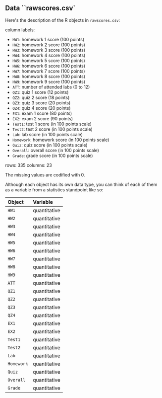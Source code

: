 ## Data ``rawscores.csv`

Here's the description of the R objects in `rawscores.csv`:

column labels:
- `HW1`: homework 1 score (100 points)
- `HW2`: homework 2 score (100 points)
- `HW3`: homework 3 score (100 points)
- `HW4`: homework 4 score (100 points)
- `HW5`: homework 5 score (100 points)
- `HW6`: homework 6 score (100 points)
- `HW7`: homework 7 score (100 points)
- `HW8`: homework 8 score (100 points)
- `HW9`: homework 9 score (100 points)
- `ATT`: number of attended labs (0 to 12)
- `QZ1`: quiz 1 score (12 points)
- `QZ2`: quiz 2 score (18 points)
- `QZ3`: quiz 3 score (20 points)
- `QZ4`: quiz 4 score (20 points)
- `EX1`: exam 1 score (80 points)
- `EX2`: exam 2 score (90 points)
- `Test1`: test 1 score (in 100 points scale)
- `Test2`: test 2 score (in 100 points scale)
- `Lab`: lab score (in 100 points scale)
- `Homework`: homework score (in 100 points scale)
- `Quiz`: quiz score (in 100 points scale)
- `Overall`: overall score (in 100 points scale)
- `Grade`: grade score (in 100 points scale)

rows: 335
columns: 23

The missing values are codified with 0.

Although each object has its own data type, you can think of each of them as a variable from a statistics standpoint like so:

| Object         | Variable     |
|:---------------|:-------------|
| `HW1`          | quantitative |
| `HW2`          | quantitative |
| `HW3`          | quantitative |
| `HW4`          | quantitative |
| `HW5`          | quantitative |
| `HW6`          | quantitative |
| `HW7`          | quantitative |
| `HW8`          | quantitative |
| `HW9`          | quantitative |
| `ATT`          | quantitative |
| `QZ1`          | quantitative |
| `QZ2`          | quantitative |
| `QZ3`          | quantitative |
| `QZ4`          | quantitative |
| `EX1`          | quantitative |
| `EX2`          | quantitative |
| `Test1`        | quantitative |
| `Test2`        | quantitative |
| `Lab`          | quantitative |
| `Homework`     | quantitative |
| `Quiz`         | quantitative |
| `Overall`      | quantitative |
| `Grade`        | quantitative |



